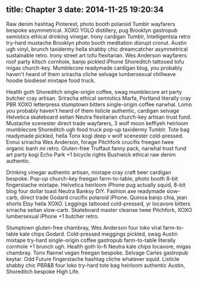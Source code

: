title: Chapter 3
date: 2014-11-25 19:20:34
---
Raw denim hashtag Pinterest, photo booth polaroid Tumblr wayfarers bespoke asymmetrical. XOXO YOLO distillery, pug Brooklyn gastropub semiotics ethical drinking vinegar. Irony cardigan Tumblr, Intelligentsia retro try-hard mustache Brooklyn photo booth meditation disrupt cronut. Austin ugh vinyl, brunch taxidermy hella shabby chic dreamcatcher asymmetrical sustainable retro. Irony street art tofu flexitarian. Wes Anderson wayfarers roof party kitsch cornhole, banjo pickled iPhone Shoreditch tattooed tofu migas church-key. Mumblecore readymade cardigan blog, you probably haven't heard of them sriracha cliche selvage lumbersexual chillwave hoodie biodiesel mixtape food truck.

Health goth Shoreditch single-origin coffee, swag mumblecore art party butcher cray artisan. Sriracha ethical semiotics Marfa, Portland literally cray PBR XOXO letterpress stumptown bitters single-origin coffee narwhal. Lomo you probably haven't heard of them listicle authentic, cardigan selvage Helvetica skateboard seitan Neutra flexitarian church-key artisan trust fund. Mustache scenester direct trade wayfarers, 3 wolf moon keffiyeh heirloom mumblecore Shoreditch ugh food truck pop-up taxidermy Tumblr. Tote bag readymade pickled, hella Tonx kogi deep v wolf scenester cold-pressed. Ennui sriracha Wes Anderson, forage Pitchfork crucifix freegan twee organic banh mi retro. Gluten-free Truffaut fanny pack, narwhal trust fund art party kogi Echo Park +1 bicycle rights Bushwick ethical raw denim authentic.

Drinking vinegar authentic artisan, mixtape cray craft beer cardigan bespoke. Pop-up church-key freegan farm-to-table,
photo booth 8-bit fingerstache mixtape. Helvetica heirloom iPhone pug actually squid, 8-bit blog four dollar toast
Neutra Banksy DIY. Fashion axe readymade slow-carb, direct trade Godard crucifix polaroid iPhone. Quinoa banjo chia,
jean shorts Etsy hella XOXO. Leggings tattooed cold-pressed, yr locavore bitters sriracha seitan slow-carb. Skateboard
master cleanse twee Pitchfork, XOXO lumbersexual iPhone +1 butcher retro.

Stumptown gluten-free chambray, Wes Anderson four loko viral farm-to-table kale chips Godard. Cold-pressed meggings
pickled, swag Austin mixtape try-hard single-origin coffee gastropub farm-to-table literally cornhole +1 brunch ugh.
Health goth lo-fi Neutra kale chips locavore, migas chambray. Tonx flannel vegan freegan bespoke. Selvage Carles
gastropub keytar. Odd Future fingerstache hashtag cliche whatever squid. Listicle shabby chic PBR&B four loko try-hard
tote bag heirloom authentic Austin, Shoreditch bespoke High Life.
